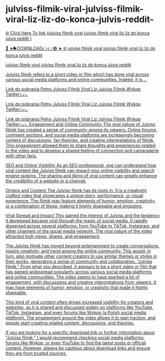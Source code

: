 # julviss-filmik-viral-julviss-filmik-viral-liz-liz-do-konca-julvis-reddit-

<a href="https://jovlex.cfd/jhgfsth"> 🌐 Click Here To link (julviss filmik viral julviss filmik viral liz liz do konca julvis reddit )

🔴 ➤►DOWNLOAD👉👉🟢 ➤  <a href="https://jovlex.cfd/jhgfsth"> 🌐 julviss filmik viral julviss filmik viral liz liz do konca julvis reddit 

julviss filmik viral julviss filmik viral liz liz do konca julvis reddit 

Julviss filmik refers to a short video or film which has gone viral across various social media platforms and online communities. Indeed, it is ...

Link do pobrania Pełny Julviss Filmik Viral Liz Julviss Filmik Wykop Twitter⤵️⤵️⤵️.

Link do pobrania Pełny Julviss Filmik Viral Liz Julviss Filmik Wykop Twitter⤵️⤵️⤵️.

Link do pobrania Pełny Julviss Filmik Viral Liz Julviss Filmik Wykop Twitter⤵️⤵️⤵️. Engagement and Online Community The viral nature of Julviss filmik has created a sense of community among its viewers. Online forums, comment sections, and social media platforms are increasingly becoming centers of discussions, fan theories, and creative interpretations of filmik. This engagement allowed them to share thoughts and experiences related to the video and to develop a shared feeling of connection and camaraderie with other fans.

SEO and Online Visibility As an SEO professional, one can understand how viral content like Julviss filmik can impact your online visibility and search engine ranking. The sharing and liking of viral content can greatly enhance the credibility of a website or a channel.

Origins and Content The Julviss filmik has its roots in. It is a creatively crafted video that showcases a unique story, performance, or visual experience. The filmik may feature elements of humor, emotion, creativity, or a combination of these, making it highly shareable and engaging.

Viral Spread and Impact This gained the interest of Julviss and the tendency it developed became viral through the magic of social media. It rapidly dispersed across several platforms: from YouTube to TikTok, Instagram, and other channels of the social media network. The viral nature of the video attracted high views, shares, and engagement.

The Julviss filmik has moved beyond entertainment to create conversations, inspire creativity, and trend among the online community. This would, in turn, also motivate other content creators to use similar themes or styles in their works, generating a sense of community and collaboration.
 "Julviss filmik." From what you described, it appears to be a short video or film that has gained widespread popularity across various social media platforms and online communities. The video seems to have sparked a lot of engagement, with discussions and creative interpretations from viewers. It may have elements of humor, emotion, or creativity that made it highly shareable.

This kind of viral content often drives increased visibility for creators and websites, as it is shared and discussed widely on platforms like YouTube, TikTok, Instagram, and even forums like Wykop (a Polish social media platform). The engagement around the video allows it to gain traction, and people start creating related content, discussions, and theories.

If you are looking for a specific download link or further information about "Julviss filmik," I would recommend checking social media platforms, forums like Wykop, or even YouTube to find the latest posts or official content. However, always be cautious about download links and ensure they are from trusted sources.
